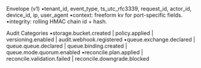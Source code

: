 Envelope (v1)
•tenant_id, event_type, ts_utc_rfc3339, request_id, actor_id, device_id, ip, user_agent
•context: freeform kv for port-specific fields.
•integrity: rolling HMAC chain id + hash.

Audit Categories
•storage.bucket.created | policy.applied | versioning.enabled | audit.webhook.registered
•queue.exchange.declared | queue.queue.declared | queue.binding.created | queue.mode.quorum.enabled
•reconcile.plan.applied | reconcile.validation.failed | reconcile.downgrade.blocked
